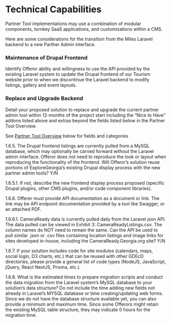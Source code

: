 # Technical Capabilities

Partner Tool implementations may use a combination of modular components, turnkey SaaS applications, and customizations within a CMS.

Here are some considerations for the transition from the Miles Laravel backend to a new Parther Admin interface.  

### Maintenance of Drupal Frontend
Identify Offeror ability and willingness to use the API provided by the existing Laravel system to update the Drupal frontend of our Tourism website prior to when we discontinue the Laravel backend to modify listings, gallery and event layouts. 

### Replace and Upgrade Backend
Detail your proposed solution to replace and upgrade the current partner admin tool within 12-months of the project start including the “Nice to Have” addons listed above and extras beyond the fields listed below in the Partner Tool Overview.  

See [Partner Tool Overview](#overview) below for fields and categories

1.6.5.	The Drupal frontend listings are currently pulled from a MySQL database, which may optionally be carried forward without the Laravel admin interface. Offeror does not need to reproduce the look or layout when reproducing the functionality of the frontend. Will Offeror’s solution reuse portions of ExploreGeorgia’s existing Drupal display process with the new partner admin tools? Y/N

1.6.5.1.	If not, describe the new frontend display process proposed (specific Drupal plugins, other CMS plugins, and/or code component libraries).

1.6.6.	Offerer must provide API documentation as a document or link. The link may be API endpoint documentation provided by a tool like Swagger, or an attached PDF.

1.6.6.1.	CameraReady data is currently pulled daily from the Laravel json API. The data pulled can be viewed in Exhibit 3: CameraReadyListings.csv.  The column names do NOT need to remain the same. Can the API be used to pull similar .json or .csv files  containing location listings and image links for sites developed in-house, including the CameraReady.Georgia.org site?  Y/N

1.6.7.	If your solution includes code for site modules (calendars, maps, social login, D3 charts, etc.) that can be reused with other GDEcD directories, please provide a general list of code types (NodeJS, JavaScript, jQuery, React NextJS, Prisma, etc.). 

1.6.8.	What is the estimated times to prepare migration scripts and conduct the data migration from the Laravel system’s MySQL database to your solution’s data structure? Do not include the time adding new fields not already in Laravel’s MYSQL database or time creating/updating web forms.  Since we do not have the database structure available yet, you can also provide a minimum and maximum time. Since some Offerors might retain the existing MySQL table structure, they may indicate 0 hours for the migration time.
